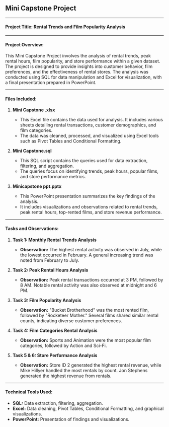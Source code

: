 
## Mini Capstone Project

---

#### Project Title: Rental Trends and Film Popularity Analysis

---

#### Project Overview:
This Mini Capstone Project involves the analysis of rental trends, peak rental hours, film popularity, and store performance within a given dataset. The project is designed to provide insights into customer behavior, film preferences, and the effectiveness of rental stores. The analysis was conducted using SQL for data manipulation and Excel for visualization, with a final presentation prepared in PowerPoint.

---

#### **Files Included:**

1. **Mini Capstone .xlsx**  
   - This Excel file contains the data used for analysis. It includes various sheets detailing rental transactions, customer demographics, and film categories.
   - The data was cleaned, processed, and visualized using Excel tools such as Pivot Tables and Conditional Formatting.

2. **Mini Capstone.sql**  
   - This SQL script contains the queries used for data extraction, filtering, and aggregation.
   - The queries focus on identifying trends, peak hours, popular films, and store performance metrics.

3. **Minicapstone ppt.pptx**  
   - This PowerPoint presentation summarizes the key findings of the analysis.
   - It includes visualizations and observations related to rental trends, peak rental hours, top-rented films, and store revenue performance.

---

#### **Tasks and Observations:**

1. **Task 1: Monthly Rental Trends Analysis**
   - **Observation:** The highest rental activity was observed in July, while the lowest occurred in February. A general increasing trend was noted from February to July.

2. **Task 2: Peak Rental Hours Analysis**
   - **Observation:** Peak rental transactions occurred at 3 PM, followed by 8 AM. Notable rental activity was also observed at midnight and 6 PM.

3. **Task 3: Film Popularity Analysis**
   - **Observation:** "Bucket Brotherhood" was the most rented film, followed by "Rocketeer Mother." Several films shared similar rental counts, indicating diverse customer preferences.

4. **Task 4: Film Categories Rental Analysis**
   - **Observation:** Sports and Animation were the most popular film categories, followed by Action and Sci-Fi.

5. **Task 5 & 6: Store Performance Analysis**
   - **Observation:** Store ID 2 generated the highest rental revenue, while Mike Hillyer handled the most rentals by count. Jon Stephens generated the highest revenue from rentals.

---

#### **Technical Tools Used:**

- **SQL:** Data extraction, filtering, aggregation.
- **Excel:** Data cleaning, Pivot Tables, Conditional Formatting, and graphical visualizations.
- **PowerPoint:** Presentation of findings and visualizations.


